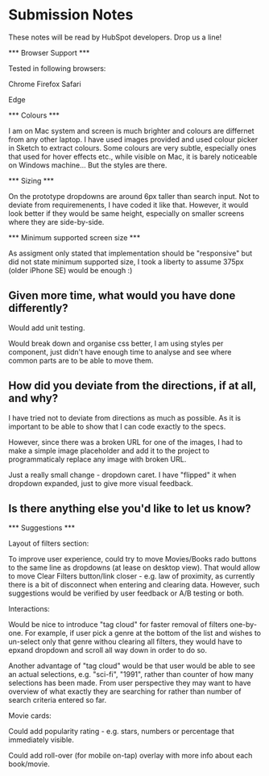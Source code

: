 # Submission Notes

These notes will be read by HubSpot developers. Drop us a line!


*** Browser Support ***

Tested in following browsers:

Chrome 
Firefox
Safari

Edge


*** Colours ***

I am on Mac system and screen is much brighter and colours are differnet from any other laptop. I have used images provided and used colour picker in Sketch to extract colours. Some colours are very subtle, especially ones that used for hover effects etc., while visible on Mac, it is barely noticeable on Windows machine... But the styles are there. 


*** Sizing ***

On the prototype dropdowns are around 6px taller than search input. Not to deviate from requiremenents, I have coded it like that. However, it would look better if they would be same height, especially on smaller screens where they are side-by-side.

*** Minimum supported screen size ***

As assigment only stated that implementation should be "responsive" but did not state minimum supported size, I took a liberty to assume 375px (older iPhone SE) would be enough :) 



## Given more time, what would you have done differently?

Would add unit testing.

Would break down and organise css better, I am using styles per component, just didn't have enough time to analyse and see where common parts are to be able to move them. 

## How did you deviate from the directions, if at all, and why?

I have tried not to deviate from directions as much as possible. As it is important to be able to show that I can code exactly to the specs.

However, since there was a broken URL for one of the images, I had to make a simple image placeholder and add it to the project to programmaticaly replace any image with broken URL.

Just a really small change - dropdown caret. I have "flipped" it when dropdown expanded, just to give more visual feedback.


## Is there anything else you'd like to let us know?


*** Suggestions ***

Layout of filters section:

To improve user experience, could try to move Movies/Books rado buttons to the same line as dropdowns (at lease on desktop view). That would allow to move Clear Filters button/link closer - e.g. law of proximity, as currently there is a bit of disconnect when entering and clearing data. However, such suggestions would be verified by user feedback or A/B testing or both.

Interactions:

Would be nice to introduce "tag cloud" for faster removal of filters one-by-one. For example, if user pick a genre at the bottom of the list and wishes to un-select only that genre withou clearing all filters, they would have to epxand dropdown and scroll all way down in order to do so.

Another advantage of "tag cloud" would be that user would be able to see an actual selections, e.g. "sci-fi", "1991", rather than counter of how many selections has been made. From user perspective they may want to have overview of what exactly they are searching for rather than number of search criteria entered so far.

Movie cards:

Could add popularity rating - e.g. stars, numbers or percentage that immediately visible.

Could add roll-over (for mobile on-tap) overlay with more info about each book/movie.